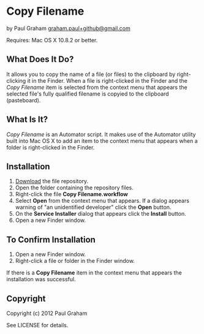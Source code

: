 # Copy Filename #
by Paul Graham 
graham.paul+github@gmail.com

Requires: Mac OS X 10.8.2 or better.


## What Does It Do? ##

It allows you to copy the name of a file (or files) to the clipboard by right-clicking it in the Finder. When a file is right-clicked in the Finder and the _Copy Filename_ item is selected from the context menu that appears the selected file's fully qualified filename is copyied to the clipboard (pasteboard).


## What Is It? ##

*Copy Filename* is an Automator script. It makes use of the Automator utility built into Mac OS X to add an item to the context menu that appears when a folder is right-clicked in the Finder.


## Installation ##

 1. [Download][zip] the file repository.
 2. Open the folder containing the repository files.
 3. Right-click the file __Copy Filename.workflow__
 4. Select __Open__ from the context menu that appears. If a dialog appears warning of "an unidentified developer" click the __Open__ button.
 5. On the __Service Installer__ dialog that appears click the __Install__ button.
 6. Open a new Finder window.


## To Confirm Installation ##

 1. Open a new Finder window.
 2. Right-click a file or folder in the Finder window.

If there is a __Copy Filename__ item in the context menu that appears the installation was successful.


## Copyright ##
Copyright (c) 2012 Paul Graham 

See LICENSE for details.

[zip]: https://github.com/PaulWGraham/Copy-Filename/archive/master.zip